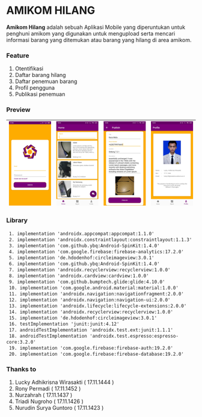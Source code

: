 # AMIKOM HILANG

**Amikom Hilang** adalah sebuah Aplikasi Mobile yang diperuntukan untuk penghuni amikom yang digunakan untuk mengupload serta mencari informasi barang yang ditemukan atau barang yang hilang di area amikom.

### Feature

1. Otentifikasi
2. Daftar barang hilang
3. Daftar penemuan barang
4. Profil pengguna
5. Publikasi penemuan

### Preview
| ![Amikom Hilang](/login.jpg?raw=true "Optional Title")  | ![Amikom Hilang](/home.jpg?raw=true "Optional Title")  | ![Amikom Hilang](/publish.jpg?raw=true "Optional Title")  | ![Amikom Hilang](/profile.jpg?raw=true "Optional Title")  |
|---|---|---|---|


### Library
```
 1. implementation 'androidx.appcompat:appcompat:1.1.0'  
 2. implementation 'androidx.constraintlayout:constraintlayout:1.1.3'
 3. implementation 'com.github.ybq:Android-SpinKit:1.4.0'  
 4. implementation 'com.google.firebase:firebase-analytics:17.2.0'
 5. implementation 'de.hdodenhof:circleimageview:3.0.1' 
 6. implementation 'com.github.ybq:Android-SpinKit:1.4.0' 
 7. implementation 'androidx.recyclerview:recyclerview:1.0.0' 
 8. implementation 'androidx.cardview:cardview:1.0.0'  
 9. implementation 'com.github.bumptech.glide:glide:4.10.0'  
 10. implementation 'com.google.android.material:material:1.0.0'
 11. implementation 'androidx.navigation:navigationfragment:2.0.0'
 12. implementation 'androidx.navigation:navigation-ui:2.0.0'
 13. implementation 'androidx.lifecycle:lifecycle-extensions:2.0.0'  
 14. implementation 'androidx.recyclerview:recyclerview:1.0.0'
 15. implementation 'de.hdodenhof:circleimageview:3.0.1'
 16. testImplementation 'junit:junit:4.12'
 17. androidTestImplementation 'androidx.test.ext:junit:1.1.1'
 18. androidTestImplementation 'androidx.test.espresso:espresso-core:3.2.0'
 19. implementation 'com.google.firebase:firebase-auth:19.2.0'
 20. implementation 'com.google.firebase:firebase-database:19.2.0'
```
### Thanks to
 1. Lucky Adhikrisna Wirasakti  ( 17.11.1444 )
 2. Rony Permadi ( 17.11.1452 )
 3. Nurzahrah  ( 17.11.1437 )
 4. Triadi Nugroho  ( 17.11.1426 )
 5. Nurudin Surya Guntoro  ( 17.11.1423 )
